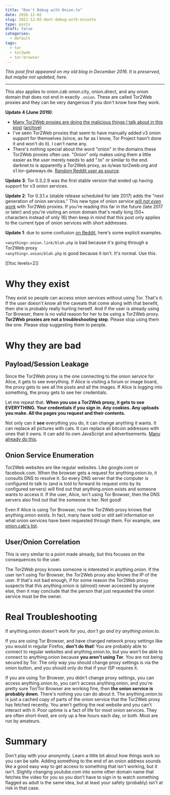 ```yaml
---
title: "Don't Debug with Onion.to"
date: 2016-12-02
slug: 2021-12-02-dont-debug-with-onionto
type: posts
draft: false
categories:
  - default
tags:
  - tor
  - tor2web
  - tor-browser
---
```


*This post first appeared on my old blog in December 2016. It is preserved, but
maybe not updated, here.*

---

This also applies to onion.cab onion.city, onion.direct, and any onion domain
that does not end in exactly
`.onion`. These are called Tor2Web proxies and they can be very dangerous if
you don't know how they work.

__Update 4 (June 2019)__:

- [Many Tor2Web proxies are doing the malicious things I talk about in this post][medium1]
([archive](https://archive.fo/hMN8X))
- I've seen Tor2Web proxies that seem to have manually added v3 onion support
  for themselves (since, as far as I know, Tor Project hasn't done it and won't
do it). I can't name any.
- There's nothing special about the word "onion" in the domains these Tor2Web
  proxies often use. "Onion" only makes using them a little easier as the user
merely needs to add ".to" or similar to the end. darknet.to is apparently a
Tor2Web proxy, as is/was tor2web.org and s1.tor-gateways.de.
[Random Reddit user as source][reddit2].

__Update 3__: Tor 0.3.2.9 was the first stable version that ended up having
support for v3 onion services.

__Update 2__: Tor 0.3.1.x (stable release scheduled for late 2017) adds the
"next generation of onion services." This new type of onion service [will _not
even work_](https://trac.torproject.org/projects/tor/ticket/21593#comment:1)
with Tor2Web proxies. If you're reading this far in the future (late 2017 or
later) and you're visiting an onion domain that's really long (50+ characters
instead of only 16) then keep in mind that this post only applies to the current
type of onion services with short addresses.

__Update 1__: due to some confusion [on Reddit][reddit1], here's some explicit
examples.

`<anything>.onion.link/blah.php` is bad because it's going through a Tor2Web
proxy  
`<anything>.onion/blah.php` is good because it isn't. It's normal. Use this.

[[!toc levels=2]]

# Why they exist

They exist so people can access onion services without using Tor. That's it. If
the user doesn't know all the caveats that come along with that benefit, then
she is probably really hurting herself. And if the user is already using Tor
Browser, there is no valid reason for her to be using a Tor2Web proxy. __Tor2Web
proxies are not a troubleshooting step__. Please stop using them like one.
Please stop suggesting them to people.

# Why they are bad

## Payload/Session Leakage

Since the Tor2Web proxy is the one connecting to the onion service for Alice, it
gets to see everything. If Alice is visiting a forum or image board, the proxy
gets to see all the posts and all the images. If Alice is logging into
something, the proxy gets to see her credentials.

Let me repeat that. __When you use a Tor2Web proxy, it gets to see EVERYTHING.
Your credentials if you sign in. Any cookies. Any uploads you make. All the
pages you request and their contents.__

Not only can it **see** everything you do, it can change anything it wants. It
can replace all pictures with cats. It can replace all bitcoin addresses with
ones that it owns. It can add its own JavaScript and advertisements.
[Many already do this][medium1].

## Onion Service Enumeration

Tor2Web websites are like regular websites. Like google.com or facebook.com.
When the browser gets a request for anything.onion.to, it consults DNS to
resolve it. So every DNS server that the computer is configured to talk to (and
is told to forward its request onto by its configured servers) will find out
that anything.onion exists and someone wants to access it. If the user, Alice,
isn't using Tor Browser, then the DNS servers also find out that the someone is
her. Not good!

Even if Alice is using Tor Browser, now the Tor2Web proxy knows that
anything.onion exists. In fact, many have sold or still sell information on what
onion services have been requested through them. For example, see [onion.cab's
list](https://onion.cab/list.php).

## User/Onion Correlation

This is very similar to a point made already, but this focuses on the
consequences to the user.

The Tor2Web proxy knows someone is interested in anything.onion. If the user
isn't using Tor Browser, the Tor2Web proxy also knows the IP of the user. If
that's not bad enough, if for some reason the Tor2Web proxy suspects that this
anything.onion is (almost) never accessed by anyone else, then it may conclude
that the person that just requested the onion service must be the
owner.

# Real Troubleshooting

If anything.onion doesn't work for you, _don't go and try anything.onion.to_.

If you are using Tor Browser, and have changed network proxy settings like you
would in regular Firefox, __don't do that__! You are probably able to connect to
regular websites and anything.onion.to, but you won't be able to connect to
anything.onion because __you aren't using Tor__. You are not being secured by
Tor. The only way you should change
proxy settings is via the onion button, and you should only do that if your ISP
requires it.

If you are using Tor Browser, you didn't change proxy settings, you can access
anything.onion.to, you can't access anything.onion, and you're pretty sure
Tor/Tor Browser are working fine, then __the onion service is probably down__.
There's nothing you can do about it. The anything.onion.to is just a cached
copy of parts of the onion service that the Tor2Web proxy has fetched recently.
You aren't getting the real website and you can't interact with it. Poor uptime
is a fact of life for most onion services. They are often short-lived, are only
up a few hours each day, or both. Most are run by amateurs.

# Summary

Don't play with your anonymity. Learn a little bit about how things work so you
can be safe. Adding something to the end of an onion address sounds like a good
easy way to get access to something that isn't working, but it isn't.
Slightly changing youtube.com into some other domain name that fetches the video
for you so you don't have to sign in to watch something flagged as adult is the
same idea, but at least your safety (probably) isn't at risk in that case.

[reddit1]: https://www.reddit.com/r/onions/comments/5nyp19/reminder_to_not_use_tor2web_proxies_like/dclbcgo/
[medium1]: https://medium.com/@c5/tor2web-proxies-are-using-google-analytics-to-secretly-track-users-fd245dbc81c5
[reddit2]: https://redd.it/bx19c6
